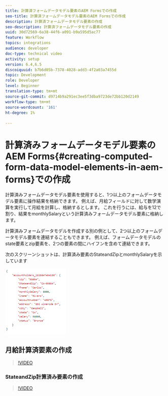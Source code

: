 ```yaml
---
title: 計算済フォームデータモデル要素のAEM Formsでの作成
seo-title: 計算済フォームデータモデル要素のAEM Formsでの作成
description: 計算済フォームデータモデル要素の作成
seo-description: 計算済フォームデータモデル要素の作成
uuid: 30d72569-6a38-44f6-a091-b9a595d5ac77
feature: Workflow
topics: integrations
audience: developer
doc-type: technical video
activity: setup
version: 6.4,6.5
discoiquuid: b7b6d05b-7378-4028-add3-4f2a03a7455d
topic: Development
role: Developer
level: Beginner
translation-type: tm+mt
source-git-commit: d9714b9a291ec3ee5f3dba9723de72bb120d2149
workflow-type: tm+mt
source-wordcount: '161'
ht-degree: 1%

---
```



# 計算済みフォームデータモデル要素のAEM Forms{#creating-computed-form-data-model-elements-in-aem-forms}での作成

計算済みフォームデータモデル要素を使用すると、1つ以上のフォームデータモデル要素に操作結果を格納できます。 例えば、月給フィールドに対して数学演算を実行して月給を計算し、格納するとします。 これを行うには、給与を12で割り、結果をmonthlySalaryという計算済みフォームデータモデル要素に格納します。

計算済みフォームデータモデルを作成する別の例として、2つ以上のフォームデータモデル要素を連結することもできます。 例えば、フォームデータモデルのstate要素とzip要素を、2つの要素の間にハイフンを含めて連結できます。

次のスクリーンショットは、計算済み要素のStateandZipとmonthlySalaryを示しています

![computedfdmelement](assets/computedfdmelement.gif)

## 月給計算済要素の作成

>[!VIDEO](https://video.tv.adobe.com/v/23855?quality=9&learn=on)

### StateandZip計算済み要素の作成

>[!VIDEO](https://video.tv.adobe.com/v/23856/?quality=9&learn=on)

